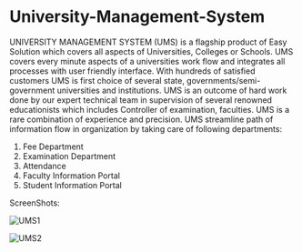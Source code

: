 # University-Management-System
UNIVERSITY MANAGEMENT SYSTEM (UMS) is a flagship product of Easy Solution which covers all aspects of Universities, Colleges or Schools. UMS covers every minute aspects of a universities work flow and integrates all processes with user friendly interface. With hundreds of satisfied customers UMS is first choice of several state, governments/semi- government universities and institutions. UMS is an outcome of hard work done by our expert technical team in supervision of several renowned educationists which includes Controller of examination, faculties. UMS is a rare combination of experience and precision. UMS streamline path of information flow in organization by taking care of following departments:
  1. Fee Department 
  2. Examination Department 
  3. Attendance
  4. Faculty Information Portal
  5. Student Information Portal

ScreenShots:

![UMS1](https://user-images.githubusercontent.com/81694983/118365514-b7f89c00-b5ba-11eb-8484-d597585cec35.png)

![UMS2](https://user-images.githubusercontent.com/81694983/118365548-d3fc3d80-b5ba-11eb-8ff6-07e1d9f44328.png)
